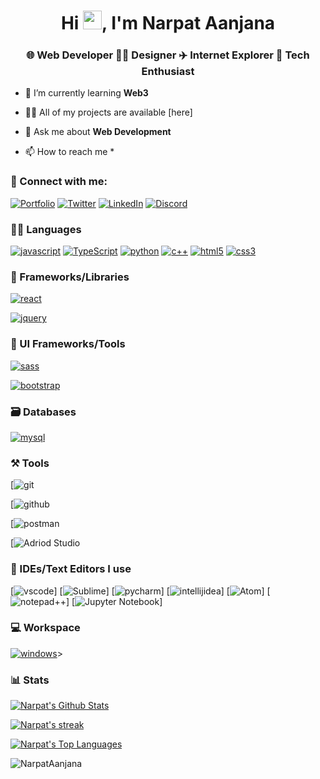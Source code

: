 <!--
<h1 align="center">Hi <img src="https://raw.githubusercontent.com/MartinHeinz/MartinHeinz/master/wave.gif" width="40" height="40">, I'm Narpat Aanjana</h1>
 <h3  align="center">An undergraduate student, tech enthusiast and  learner</h3>
<img width="350" padding-top="500" align="right" alt="Github" src="https://user-images.githubusercontent.com/48678280/88862734-4903af80-d201-11ea-968b-9c939d88a37c.gif" />
<h2>HELLO, I’m Narpat Aanjana </h2>
<h3>B.Tech CS Student</h3>
<h3>I’m Interested in coding and playing with computer ...</h3>
<h3>I Am working on UX/UI Design   </h3>
<h3>interested in web development </h3>
<h3> Now Doing Internship At IT Universe</h3>

<h2>📫 How to reach me ... </h2>
 <h3>Gmail -www.narpatanjana0@gmail.com</h3> 
<h3>Linkdin -www.linkedin.com/in/narpat-aanjana-84377620b/</h3> 
<h3>website -https://1194o.wordpress.com/</h3>
<h3>Leetcode -www.leetcode.com/Narpat/</h3>
 

   
    
   <p align="right">  <img src="https://komarev.com/ghpvc/?username=NarpatAanjana&label=Profile%20views&color=0e75b6&style=flat" alt="NarpatAanjana" /> </p
  <p align="left">
  <img width="140" src="https://user-images.githubusercontent.com/6661165/91657958-61b4fd00-eb00-11ea-9def-dc7ef5367e34.png" />  
  <h2 align="left">GitHub Profile Trophy</h2>
  <p align="center">**************🏆**************</p>
  </p>
 

<p align="center">  <a href="https://github.com/ryo-ma/github-profile-trophy"><img src="https://github-profile-trophy.vercel.app/?username=NarpatAanjana" alt="NarpatAanjana" /></a> </p>


<h2> ## 🚀 Languages and Tools: </h2>

[![javascript](https://img.shields.io/badge/JavaScript-323330?style=for-the-badge&logo=javascript&logoColor=F7DF1E)](https://itsrakesh.co)
[![TypeScript](https://img.shields.io/badge/TypeScript-007ACC?style=for-the-badge&logo=typescript&logoColor=white)](https://itsrakesh.co)
[![python](https://img.shields.io/badge/Python-FFD43B?style=for-the-badge&logo=python&logoColor=darkgreen)](https://itsrakesh.co)
[![java](https://img.shields.io/badge/Java-ED8B00?style=for-the-badge&logo=java&logoColor=white)](https://itsrakesh.co)
[![c++](https://img.shields.io/badge/C%2B%2B-00599C?style=for-the-badge&logo=c%2B%2B&logoColor=white)](https://itsrakesh.co)
[![html5](https://img.shields.io/badge/HTML5-E34F26?style=for-the-badge&logo=html5&logoColor=white)](https://itsrakesh.co)
[![css3](https://img.shields.io/badge/CSS3-1572B6?style=for-the-badge&logo=css3&logoColor=white)](https://itsrakesh.co)
[![plsql](https://img.shields.io/badge/PLSQL-F80000?style=for-the-badge&logo=oracle&logoColor=black)](https://itsrakesh.co)
[![sqlite](https://img.shields.io/badge/SQLite-07405E?style=for-the-badge&logo=sqlite&logoColor=white)](https://itsrakesh.co)
</br>
<p align="left"> 
 
<a href="https://www.w3schools.in/c-tutorial/" target="_blank"> <img src="https://raw.githubusercontent.com/devicons/devicon/master/icons/c/c-original.svg" alt="C" width="50" height="50"/> </a>
<a href="https://www.w3schools.com/cpp/" target="_blank"> <img src="https://raw.githubusercontent.com/devicons/devicon/master/icons/cplusplus/cplusplus-original.svg" alt="cplusplus" width="50" height="50"/> </a>  
 <a href="https://www.w3.org/html/" target="_blank"> <img src="https://raw.githubusercontent.com/devicons/devicon/master/icons/html5/html5-original-wordmark.svg" alt="html5" width="50" height="50"/> </a>
<a href="https://www.w3schools.com/css/" target="_blank"> <img src="https://raw.githubusercontent.com/devicons/devicon/master/icons/css3/css3-original-wordmark.svg" alt="css3" width="50" height="50"/> </a>
 </br>
 </br>
 <a href="https://git-scm.com/" target="_blank"> <img src="https://www.vectorlogo.zone/logos/git-scm/git-scm-icon.svg" alt="git" width="50" height="50"/> </a>
<a href="https://www.linux.org/" target="_blank"> <img src="https://raw.githubusercontent.com/devicons/devicon/master/icons/linux/linux-original.svg" alt="linux" width="50" height="50"/> </a>
<a href="https://www.figma.com/" target="_blank"> <img src="https://raw.githubusercontent.com/devicons/devicon/master/icons/figma/figma-original.svg" alt="figma" width="50"
 height="50"/> </a>
 <a href="https://www.wordpress.com/" target="_blank"> <img src="https://raw.githubusercontent.com/devicons/devicon/master/icons/wordpress/wordpress-original.svg" alt="wordpress" width="50" height="50"/> </a>
 <a href="https://github.com/" target="_blank"> <img src="https://www.vectorlogo.zone/logos/github/github-icon.svg" alt="github" width="50" height="50"/> </a>

<br/>

## 📊 My Github Stats
<p>

<a href="https://github.com/NarpatAanjana/github-readme-stats"><img alt="Narpat's Github Stats" src="https://github-readme-stats.vercel.app/api?username=NarpatAanjana&show_icons=true&count_private=true&theme=react&hide_border=true&bg_color=0D1117" /></a>

 <p>
<a href="https://github.com/NarpatAanjana/github-readme-stats"><img alt="Narpat's Top Languages" src="https://github-readme-stats.vercel.app/api/top-langs/?username=NarpatAanjana&langs_count=8&count_private=true&layout=compact&theme=react&hide_border=true&bg_color=0D1117" /></a></p>
   <br/>
 <p>
 <a href="https://github.com/NarpatAanjana/github-readme-streak-stats">
           <img title="🔥 Get streak stats for your profile at git.io/streak-stats" alt="Narpat's streak" src="https://github-readme-streak-stats.herokuapp.com/?user=NarpatAanjana&theme=black-ice&hide_border=true&stroke=0000&background=060A0CD0"/>
    </a>
</p>
</p>
<br/>

<a href="https://github.com/NarpatAanjana/github-readme-activity-graph"><img alt="Narpat's Activity Graph" src="https://activity-graph.herokuapp.com/graph?username=NarpatAanjana&bg_color=0D1117&color=5BCDEC&line=5BCDEC&point=FFFFFF&hide_border=true" /></a>
</p>
</p>

### Conect with me: 
<p align="left">
<a href="https://linkedin.com/in/narpat-aanjana-84377620b" target="blank"><img align="center" src="https://raw.githubusercontent.com/rahuldkjain/github-profile-readme-generator/master/src/images/icons/Social/linked-in-alt.svg" alt="Narpat Aanjana" height="30" width="40" /></a>
<a href="https://www.codechef.com/users/narpatanjana0" target="blank"><img align="center" src="https://cdn.jsdelivr.net/npm/simple-icons@3.1.0/icons/codechef.svg" alt="Narpat Aanjana" height="30" width="40" /></a>
<a href="https://www.hackerrank.com/narpatanjana0" target="blank"><img align="center" src="https://raw.githubusercontent.com/rahuldkjain/github-profile-readme-generator/master/src/images/icons/Social/hackerrank.svg" alt="Narpat Aanjana" height="30" width="40" /></a>
<a href="https://codeforces.com/profile/narpat" target="blank"><img align="center" src="https://cdn.jsdelivr.net/npm/simple-icons@3.0.1/icons/codeforces.svg" alt="Narpat Aanjana" height="30" width="40" /></a>
<a href="https://leetcode.com/Narpat/" target="blank"><img align="center" src="https://raw.githubusercontent.com/rahuldkjain/github-profile-readme-generator/master/src/images/icons/Social/leet-code.svg" alt="Narpat Aanjana" height="30" width="40" /></a>
<a href="https://auth.geeksforgeeks.org/user/narpatanjana0/" target="blank"><img align="center" src="https://raw.githubusercontent.com/rahuldkjain/github-profile-readme-generator/master/src/images/icons/Social/geeks-for-geeks.svg" alt="tanmay777leon" height="30" width="40" /></a>
 
 
</p>
    
NarpatAanjana is a â¨ special â¨ repository because its `README.md` (this file) appears on your GitHub profile.
You can click the Preview link to take a look at your changes.


 [![p1.png](https://i.postimg.cc/k5LjD1TD/p1.png)](https://postimg.cc/mcN35wfG)

[![ff.jpg](https://i.postimg.cc/QdCdttWK/ff.jpg)](https://postimg.cc/NKhcCQDQ)

 <p align="right">
 <img src="https://user-images.githubusercontent.com/86047565/209903175-e7847e93-eb6e-4755-9fc2-3f7001c80e8e.gif">
 </p>

<a href="https://github.com/NarpatAanjana/github-readme-activity-graph"><img alt="Narpat's Activity Graph" src="https://activity-graph.herokuapp.com/graph?username=NarpatAanjana&bg_color=0D1117&color=5BCDEC&line=5BCDEC&point=FFFFFF&hide_border=true" /></a>


### 🔝 Most used languages

<a href="https://github.com/NarpatAanjana/github-readme-stats"><img alt="Narpat's Top Languages" src="https://github-readme-stats.vercel.app/api/top-langs/?username=NarpatAanjana&langs_count=8&count_private=true&layout=compact&theme=react&hide_border=true&bg_color=0D1117" /></a>

---
 <img src="https://github-readme-streak-stats.herokuapp.com/?user=NarpatAanjana&theme=tokyonight&hide_border=true" alt="Narpat's github streak" width="48%" > 
ive)
[![plsql](https://img.shields.io/badge/PLSQL-F80000?style=for-the-badge&logo=oracle&logoColor=black)](https://narpataanjana.live)
[![sqlite](https://img.shields.io/badge/SQLite-07405E?style=for-the-badge&logo=sqlite&logoColor=white)](https://narpataanjana.live)
[![java](https://img.shields.io/badge/Java-ED8B00?style=for-the-badge&logo=java&logoColor=white)](https://narpataanjana.live)
[![nextjs](https://img.shields.io/badge/Next-black?style=for-the-badge&logo=next.js&logoColor=white)](https://narpataanjana.live)
[![nodejs](https://img.shields.io/badge/Node.js-339933?style=for-the-badge&logo=nodedotjs&logoColor=white)](https://narpataanjana.live)
[![expressjs](https://img.shields.io/badge/Express.js-000000?style=for-the-badge&logo=express&logoColor=white)](https://narpataanjana.live)
[![flask](https://img.shields.io/badge/Flask-000000?style=for-the-badge&logo=flask&logoColor=white)](https://narpataanjana.live)
[![Chakra](https://img.shields.io/badge/chakra-%234ED1C5.svg?style=for-the-badge&logo=chakraui&logoColor=white)](https://narpataanjana.live)
[![Next UI](https://img.shields.io/badge/NextUI-black?style=for-the-badge&logo=next.js&logoColor=white)](https://narpataanjana.live)
[![material ui](https://img.shields.io/badge/Material%20UI-007FFF?style=for-the-badge&logo=mui&logoColor=white)](https://narpataanjana.live)
[![mongodb](https://img.shields.io/badge/MongoDB-4EA94B?style=for-the-badge&logo=mongodb&logoColor=white)](https://narpataanjana.live)
[![Figma](https://img.shields.io/badge/firebase-ffca28?style=for-the-badge&logo=firebase&logoColor=black)
[!Adobe Illustrator](https://img.shields.io/badge/Netlify-00C7B7?style=for-the-badge&logo=netlify&logoColor=white)
[![Wordpress](https://img.shields.io/badge/vercel-%23000000.svg?style=for-the-badge&logo=vercel&logoColor=white

<details>
-->


<h1 align="center">Hi <img src="https://raw.githubusercontent.com/MartinHeinz/MartinHeinz/master/wave.gif" width="30"></a>, I'm Narpat Aanjana</h1>
<h3 align="center">🌐 Web Developer 👨‍💻 Designer ✈️ Internet Explorer 🥷 Tech Enthusiast</h3>

- 🌱 I’m currently learning **Web3**

- 👨‍💻 All of my projects are available [here]

- 💬 Ask me about **Web Development**

- 📫 How to reach me *

### 🤝 Connect with me:

[![Portfolio](https://img.shields.io/badge/Portfolio-000000?style=for-the-badge&logo=Portfolio&logoColor=white)](https://narpataanjana.live)
[![Twitter](https://img.shields.io/badge/Twitter-1DA1F2?style=for-the-badge&logo=twitter&logoColor=white)](https://twitter.com/Narpat0AAnjana)
[![LinkedIn](https://img.shields.io/badge/LinkedIn-0077B5?style=for-the-badge&logo=linkedin&logoColor=white)](https://www.linkedin.com/in/narpat-aanjana-84377620b)
[![Discord](https://img.shields.io/badge/Discord-000000?style=for-the-badge&logo=Discord&logoColor=white)](https://discord.gg/VeRQnt36KH)


  
 
 
 





### 🧑‍💻 Languages

[![javascript](https://img.shields.io/badge/JavaScript-323330?style=for-the-badge&logo=javascript&logoColor=F7DF1E)](https://narpataanjana.live)
[![TypeScript](https://img.shields.io/badge/TypeScript-007ACC?style=for-the-badge&logo=typescript&logoColor=white)](https://narpataanjana.live)
[![python](https://img.shields.io/badge/Python-FFD43B?style=for-the-badge&logo=python&logoColor=darkgreen)](https://narpataanjana.live)
[![c++](https://img.shields.io/badge/C%2B%2B-00599C?style=for-the-badge&logo=c%2B%2B&logoColor=white)](https://narpataanjana.live)
[![html5](https://img.shields.io/badge/HTML5-E34F26?style=for-the-badge&logo=html5&logoColor=white)](https://narpataanjana.live)
[![css3](https://img.shields.io/badge/CSS3-1572B6?style=for-the-badge&logo=css3&logoColor=white)](https://narpataanjana.live)

### 🧩 Frameworks/Libraries

[![react](https://img.shields.io/badge/React-20232A?style=for-the-badge&logo=react&logoColor=61DAFB)](https://narpataanjana.live)

[![jquery](https://img.shields.io/badge/jQuery-0769AD?style=for-the-badge&logo=jquery&logoColor=white)](https://narpataanjana.live)

### 💅 UI Frameworks/Tools

[![sass](https://img.shields.io/badge/Sass-CC6699?style=for-the-badge&logo=sass&logoColor=white)](https://narpataanjana.live)

[![bootstrap](https://img.shields.io/badge/Bootstrap-563D7C?style=for-the-badge&logo=bootstrap&logoColor=white)](https://narpataanjana.live)

### 🗃️ Databases

[![mysql](https://img.shields.io/badge/MySQL-005C84?style=for-the-badge&logo=mysql&logoColor=white)](https://narpataanjana.live)

### ⚒️ Tools

[![git](https://img.shields.io/badge/GIT-E44C30?style=for-the-badge&logo=git&logoColor=white)

[![github](https://img.shields.io/badge/GitHub-100000?style=for-the-badge&logo=github&logoColor=white)

[![postman](https://img.shields.io/badge/Postman-FF6C37?style=for-the-badge&logo=Postman&logoColor=white)

[![Adriod Studio](https://img.shields.io/badge/Docker-2CA5E0?style=for-the-badge&logo=docker&logoColor=white)

### 🧠 IDEs/Text Editors I use

[![vscode](https://img.shields.io/badge/Visual_Studio_Code-0078D4?style=for-the-badge&logo=visual%20studio%20code&logoColor=white)]
[![Sublime](https://img.shields.io/badge/WebStorm-000000?style=for-the-badge&logo=WebStorm&logoColor=white)]
[![pycharm](https://img.shields.io/badge/PyCharm-000000.svg?&style=for-the-badge&logo=PyCharm&logoColor=white)]
[![intellijidea](https://img.shields.io/badge/IntelliJIDEA-000000.svg?style=for-the-badge&logo=intellij-idea&logoColor=white)]
[![Atom](https://img.shields.io/badge/Codesandbox-000000?style=for-the-badge&logo=CodeSandbox&logoColor=white)]
[![notepad++](https://img.shields.io/badge/Notepad++-90E59A.svg?style=for-the-badge&logo=notepad%2B%2B&logoColor=black)]
[![Jupyter Notebook](https://img.shields.io/badge/replit-667881?style=for-the-badge&logo=replit&logoColor=white)]

### 💻 Workspace

[![windows](https://img.shields.io/badge/Windows-0078D6?style=for-the-badge&logo=windows&logoColor=white)](https://itsrakesh.co)>


### 📊 Stats

<a href="https://github.com/NarpatAanjana/github-readme-stats"><img alt="Narpat's Github Stats" src="https://github-readme-stats.vercel.app/api?username=NarpatAanjana&show_icons=true&count_private=true&theme=react&hide_border=true&bg_color=0D1117" /></a>   

<a href="https://github.com/NarpatAanjana/github-readme-streak-stats">
           <img title="🔥 Get streak stats for your profile at git.io/streak-stats" alt="Narpat's streak" src="https://github-readme-streak-stats.herokuapp.com/?user=NarpatAanjana&theme=black-ice&hide_border=true&stroke=0000&background=060A0CD0"/>
    </a>
    
 <a href="https://github.com/NarpatAanjana/github-readme-stats"><img alt="Narpat's Top Languages" src="https://github-readme-stats.vercel.app/api/top-langs/?username=NarpatAanjana&langs_count=8&count_private=true&layout=compact&theme=react&hide_border=true&bg_color=0D1117" /></a>

 <p align="left">  <img src="https://komarev.com/ghpvc/?username=NarpatAanjana&label=Profile%20views&color=ed8d00&style=flat" alt="NarpatAanjana" /> </p>






